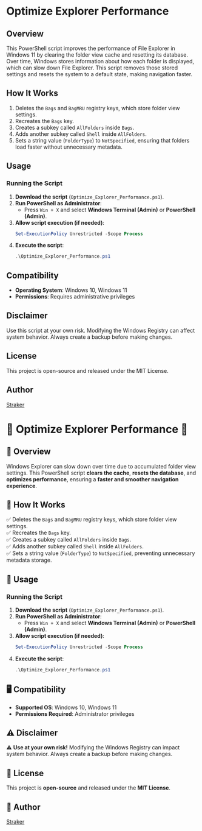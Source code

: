 # Optimize Explorer Performance

## Overview
This PowerShell script improves the performance of File Explorer in Windows 11 by clearing the folder view cache and resetting its database. Over time, Windows stores information about how each folder is displayed, which can slow down File Explorer. This script removes those stored settings and resets the system to a default state, making navigation faster.

## How It Works
1. Deletes the `Bags` and `BagMRU` registry keys, which store folder view settings.
2. Recreates the `Bags` key.
3. Creates a subkey called `AllFolders` inside `Bags`.
4. Adds another subkey called `Shell` inside `AllFolders`.
5. Sets a string value (`FolderType`) to `NotSpecified`, ensuring that folders load faster without unnecessary metadata.

## Usage
### Running the Script
1. **Download the script** (`Optimize_Explorer_Performance.ps1`).
2. **Run PowerShell as Administrator**:
   - Press `Win + X` and select **Windows Terminal (Admin)** or **PowerShell (Admin)**.
3. **Allow script execution (if needed)**:
   ```powershell
   Set-ExecutionPolicy Unrestricted -Scope Process
   ```
4. **Execute the script**:
   ```powershell
   .\Optimize_Explorer_Performance.ps1
   ```

## Compatibility
- **Operating System**: Windows 10, Windows 11
- **Permissions**: Requires administrative privileges

## Disclaimer
Use this script at your own risk. Modifying the Windows Registry can affect system behavior. Always create a backup before making changes.

## License
This project is open-source and released under the MIT License.

## Author
[Straker](https://github.com/strakerbit)


# 🚀 Optimize Explorer Performance 🚀

## 📌 Overview
Windows Explorer can slow down over time due to accumulated folder view settings. This PowerShell script **clears the cache**, **resets the database**, and **optimizes performance**, ensuring a **faster and smoother navigation experience**.

## 🔧 How It Works
✅ Deletes the `Bags` and `BagMRU` registry keys, which store folder view settings.  
✅ Recreates the `Bags` key.  
✅ Creates a subkey called `AllFolders` inside `Bags`.  
✅ Adds another subkey called `Shell` inside `AllFolders`.  
✅ Sets a string value (`FolderType`) to `NotSpecified`, preventing unnecessary metadata storage.  

## 🚀 Usage
### Running the Script
1. **Download the script** (`Optimize_Explorer_Performance.ps1`).
2. **Run PowerShell as Administrator**:
   - Press `Win + X` and select **Windows Terminal (Admin)** or **PowerShell (Admin)**.
3. **Allow script execution (if needed)**:
   ```powershell
   Set-ExecutionPolicy Unrestricted -Scope Process
   ```
4. **Execute the script**:
   ```powershell
   .\Optimize_Explorer_Performance.ps1
   ```

## 🖥️ Compatibility
- **Supported OS**: Windows 10, Windows 11  
- **Permissions Required**: Administrator privileges  

## ⚠️ Disclaimer
⚠️ **Use at your own risk!** Modifying the Windows Registry can impact system behavior. Always create a backup before making changes.

## 📜 License
This project is **open-source** and released under the **MIT License**.

## 👤 Author
[Straker](https://github.com/strakerbit)
